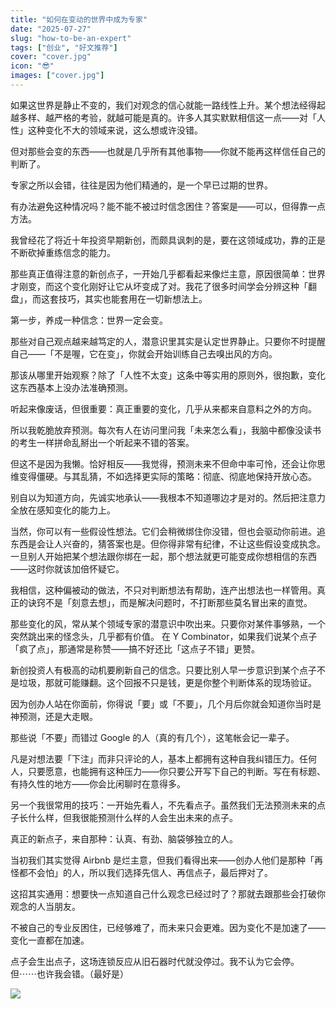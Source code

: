 ```yaml
---
title: "如何在变动的世界中成为专家"
date: "2025-07-27"
slug: "how-to-be-an-expert"
tags: ["创业", "好文推荐"]
cover: "cover.jpg"
icon: "😎"
images: ["cover.jpg"]
---
```

如果这世界是静止不变的，我们对观念的信心就能一路线性上升。某个想法经得起越多样、越严格的考验，就越可能是真的。许多人其实默默相信这一点——对「人性」这种变化不大的领域来说，这么想或许没错。



但对那些会变的东西——也就是几乎所有其他事物——你就不能再这样信任自己的判断了。



专家之所以会错，往往是因为他们精通的，是一个早已过期的世界。



有办法避免这种情况吗？能不能不被过时信念困住？答案是——可以，但得靠一点方法。



我曾经花了将近十年投资早期新创，而颇具讽刺的是，要在这领域成功，靠的正是不断砍掉重练信念的能力。



那些真正值得注意的新创点子，一开始几乎都看起来像烂主意，原因很简单：世界才刚变，而这个变化刚好让它从坏变成了对。我花了很多时间学会分辨这种「翻盘」，而这套技巧，其实也能套用在一切新想法上。



第一步，养成一种信念：世界一定会变。



那些对自己观点越来越笃定的人，潜意识里其实是认定世界静止。只要你不时提醒自己——「不是喔，它在变」，你就会开始训练自己去嗅出风的方向。



那该从哪里开始观察？除了「人性不太变」这条中等实用的原则外，很抱歉，变化这东西基本上没办法准确预测。



听起来像废话，但很重要：真正重要的变化，几乎从来都来自意料之外的方向。



所以我乾脆放弃预测。每次有人在访问里问我「未来怎么看」，我脑中都像没读书的考生一样拼命乱掰出一个听起来不错的答案。



但这不是因为我懒。恰好相反——我觉得，预测未来不但命中率可怜，还会让你思维变得僵硬。与其乱猜，不如选择更实际的策略：彻底、彻底地保持开放心态。



别自以为知道方向，先诚实地承认——我根本不知道哪边才是对的。然后把注意力全放在感知变化的能力上。



当然，你可以有一些假设性想法。它们会稍微绑住你没错，但也会驱动你前进。追东西是会让人兴奋的，猜答案也是。但你得非常有纪律，不让这些假设变成执念。
一旦别人开始把某个想法跟你绑在一起，那个想法就更可能变成你想相信的东西——这时你就该加倍怀疑它。



我相信，这种偏被动的做法，不只对判断想法有帮助，连产出想法也一样管用。真正的诀窍不是「刻意去想」，而是解决问题时，不打断那些莫名冒出来的直觉。



那些变化的风，常从某个领域专家的潜意识中吹出来。只要你对某件事够熟，一个突然跳出来的怪念头，几乎都有价值。
在 Y Combinator，如果我们说某个点子「疯了点」，那通常是称赞——搞不好还比「这点子不错」更赞。



新创投资人有极高的动机要刷新自己的信念。只要比别人早一步意识到某个点子不是垃圾，那就可能赚翻。这个回报不只是钱，更是你整个判断体系的现场验证。



因为创办人站在你面前，你得说「要」或「不要」，几个月后你就会知道你当时是神预测，还是大走眼。



那些说「不要」而错过 Google 的人（真的有几个），这笔帐会记一辈子。



凡是对想法要「下注」而非只评论的人，基本上都拥有这种自我纠错压力。任何人，只要愿意，也能拥有这种压力——你只要公开写下自己的判断。写在有标题、有持久性的地方——你会比闲聊时在意得多。



另一个我很常用的技巧：一开始先看人，不先看点子。虽然我们无法预测未来的点子长什么样，但我很能预测什么样的人会生出未来的点子。



真正的新点子，来自那种：认真、有劲、脑袋够独立的人。



当初我们其实觉得 Airbnb 是烂主意，但我们看得出来——创办人他们是那种「再怪都不会怕」的人，所以我们选择先信人、再信点子，最后押对了。



这招其实通用：想要快一点知道自己什么观念已经过时了？那就去跟那些会打破你观念的人当朋友。



不被自己的专业反困住，已经够难了，而未来只会更难。因为变化不是加速了——变化一直都在加速。



点子会生出点子，这场连锁反应从旧石器时代就没停过。我不认为它会停。
但⋯⋯也许我会错。（最好是）




![](https://prod-files-secure.s3.us-west-2.amazonaws.com/112d0858-5090-4d34-a606-b75eb8d65fd2/46476355-9cf3-4e99-9b7a-3531bc426380/1000202064.png?X-Amz-Algorithm=AWS4-HMAC-SHA256&X-Amz-Content-Sha256=UNSIGNED-PAYLOAD&X-Amz-Credential=ASIAZI2LB466UQIKCYUN%2F20250727%2Fus-west-2%2Fs3%2Faws4_request&X-Amz-Date=20250727T223912Z&X-Amz-Expires=3600&X-Amz-Security-Token=IQoJb3JpZ2luX2VjEFYaCXVzLXdlc3QtMiJGMEQCIAkI%2BUJjNg68jWNYrON1CZiHOGJXSvKZfpzInKdEMVBLAiBgsvpXyJQmaFoWBNnHgi3f8pp3aShai94P3oDsOKcEtSr%2FAwh%2BEAAaDDYzNzQyMzE4MzgwNSIMH0aRQkIaUvJ%2FTTJiKtwDSWJ52unZ%2FEIH%2B9HwJOu0FYlVX16aV%2BMS20qAlYnIabvZG%2FCOoObQCppMT17GKubq8%2FKzmmn2TVzSVEyxorsVpnGB9jnUXrwyMEmt3fopuSUZuze3OHdPmH%2F517s%2BZYlta7M60dXhC%2FTmqZEjbsA8PDUNoLat2ECSdFGed6a5cMn%2Bo0zLEVFer49E0vjLKuFauNTQXKkTePxfedQSf0WFdEa%2F1mD7niBvgY3d0%2BAOFAiJ7Ml73JP8u50RMpX2LQXUSPBwuTjKCRy5s%2Fg4yewDWox%2FVRavvK5qqYOkbl5Qw1A96DdrpmiFVw%2FLVf6ConzS5Yj94nzPbmOM2qMEEvL57hMCzURYBklrAIA3ql4IGuujY4QxIOy7xeQ%2BJT%2F3ilmIhVXZYSPyio1o%2FwjkZrJx485a4SiYlMQxou6ze3rWoL9Xx5f3Bcv0gHsYWyLvlGndRqXA%2BZXWgqEFMycXd1oWxVaY4KEEIoXc%2BU%2F7A504sk9%2Fb6e3QfjkhDrdqsvYjif5p%2FLTrlztpm3enIQlCHyfAF9iQm%2BUjbWuFH9M6W4YQ5LDNyBAmaR8iydcoLvzlsiMinThJaggjQGKfyQ%2Bm1KCkH2QbHtpO%2F6S7AlcGJccD%2FfLZdNxRkYLEEjGRHwwg7CaxAY6pgHjGxSmKKwV3d0yCnXv55hN400Gyzp7gLl%2FqSvZmw6w51RaHTk94MeyDD9HjtKpfKcf6bqRzDx%2BSOasru8LAgQ%2BTtmRoFR0eF1p%2BgCeJvAADsvUccK%2FGeZrAxvZN2Mbmp8IeS4f8E9Ezh%2F9jaBV4F6figJc2OPd3jLWDeKy0qXAtz%2Blr3Bfxyhkm88EW3UTdDWTE7uvfj9ekBbRNnxYVzW1ocZHs%2B7y&X-Amz-Signature=adf448d91eae5b151ea06bf131eee1a463dc26e547fe830989f018d7844ddd61&X-Amz-SignedHeaders=host&x-amz-checksum-mode=ENABLED&x-id=GetObject)


